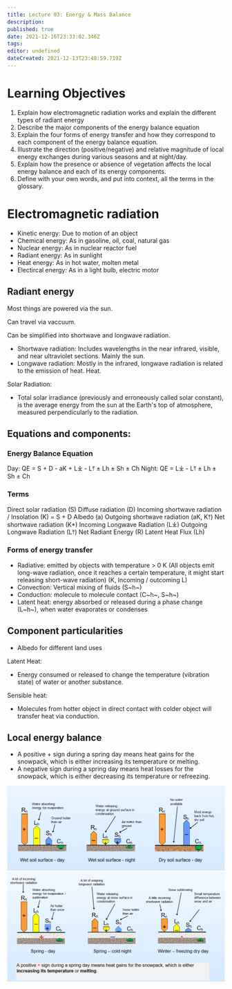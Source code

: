 ```yaml
---
title: Lecture 03: Energy & Mass Balance
description: 
published: true
date: 2021-12-16T23:33:02.346Z
tags: 
editor: undefined
dateCreated: 2021-12-13T23:48:59.719Z
---
```


# Learning Objectives
1. Explain how electromagnetic radiation works and explain the different types of radiant energy
2. Describe the major components of the energy balance equation
3. Explain the four forms of energy transfer and how they correspond to each component of the energy balance equation.
4. Illustrate the direction (positive/negative) and relative magnitude of local energy exchanges during various seasons and at night/day.
5. Explain how the presence or absence of vegetation affects the local energy balance and each of its energy components.
6. Define with your own words, and put into context, all the terms in the glossary.

# Electromagnetic radiation
* Kinetic energy: Due to motion of an object
* Chemical energy: As in gasoline, oil, coal, natural gas
* Nuclear energy: As in nuclear reactor fuel
* Radiant energy: As in sunlight
* Heat energy: As in hot water, molten metal
* Electircal energy: As in a light bulb, electric motor


## Radiant energy
Most things are powered via the sun.

Can travel via vaccuum.

Can be simplified into shortwave and longwave radiation.
* Shortwave radiation: Includes wavelengths in the near infrared, visible, and near ultraviolet sections. Mainly the sun.
* Longwave radiation: Mostly in the infrared, longwave radiation is related to the emission of heat. Heat.


Solar Radiation:
* Total solar irradiance (previously and erroneously called solar constant), is the average energy from the sun at the Earth's top of atmosphere, measured perpendicularly to the radiation.

## Equations and components:
### Energy Balance Equation

Day: QE = S + D - aK + L⤓ - L⤒ ± Lh ± Sh ± Ch
Night: QE = L⤓ - L⤒ ± Lh ± Sh ± Ch

### Terms

Direct solar radiation (S)
Diffuse radiation (D)
Incoming shortwave radiation / Insolation (K) =  S + D
Albedo (a)
Outgoing shortwave radiation (aK, K⤒)
Net shortwave radiation (K*)
Incoming Longwave Radiation (L⤓)
Outgoing Longwave Radiation (L⤒)
Net Radiant Energy (R)
Latent Heat Flux (Lh)

### Forms of energy transfer
* Radiative: emitted by objects with temperature > 0 K (All objects emit long-wave radiation, once it reaches a certain temperature, it might start releasing short-wave radiation) (K, Incoming / outcoming L)
* Convection: Vertical mixing of fluids (S~h~)
* Conduction: molecule to molecule contact (C~h~, S~h~)
* Latent heat: energy absorbed or released during a phase change (L~h~), when water evaporates or condenses


## Component particularities
* Albedo for different land uses

Latent Heat:
* Energy consumed or released to change the temperature (vibration state) of water or another substance.

Sensible heat:
* Molecules from hotter object in direct contact with colder object will transfer heat via conduction.

## Local energy balance
* A positive + sign during a spring day means heat gains for the snowpack, which is either increasing its temperature or melting.
* A negative sign during a spring day means heat losses for the snowpack, which is either decreasing its temperature or refreezing.



![localenergybalancesoil.png](/ufor385/localenergybalancesoil.png)
![localenergybalancesnow.png](/ufor385/localenergybalancesnow.png)
